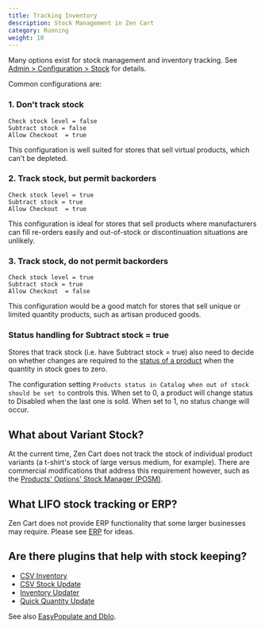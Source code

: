 ```yaml
---
title: Tracking Inventory 
description: Stock Management in Zen Cart 
category: Running
weight: 10
---
```


Many options exist for stock management and inventory tracking.  See 
[Admin > Configuration > Stock](/user/admin_pages/configuration/configuration_stock/) for details.

Common configurations are: 

### 1. Don't track stock

```
Check stock level = false 
Subtract stock = false 
Allow Checkout  = true 
```

This configuration is well suited for stores that sell virtual products, which can't be depleted. 

### 2. Track stock, but permit backorders 
```
Check stock level = true 
Subtract stock = true 
Allow Checkout  = true 
```

This configuration is ideal for stores that sell products where manufacturers can fill re-orders easily and out-of-stock or discontinuation situations are unlikely. 

### 3. Track stock, do not permit backorders 
```
Check stock level = true 
Subtract stock = true 
Allow Checkout  = false
```

This configuration would be a good match for stores that sell unique or limited quantity products, such as artisan produced goods. 

### Status handling for Subtract stock = true

Stores that track stock (i.e. have Subtract stock = true) also need to decide on whether changes are required to the [status of a product](/user/products/products_status/) when the quantity in stock goes to zero. 

The configuration setting `Products status in Catalog when out of stock should be set to` controls this.  When set to 0, a product will change status to Disabled when the last one is sold.  When set to 1, no status change will occur. 

## What about Variant Stock? 

At the current time, Zen Cart does not track the stock of individual product variants (a t-shirt's stock of large versus medium, for example).  There are commercial modifications that address this requirement however, such as 
the [Products' Options' Stock Manager (POSM)](https://vinosdefrutastropicales.com/product_extra_files/options_stock/readme.html). 

## What LIFO stock tracking or ERP? 

Zen Cart does not provide ERP functionality that some larger businesses may require.  Please see [ERP](/user/running/erp/) for ideas.

## Are there plugins that help with stock keeping? 

- [CSV Inventory](https://www.zen-cart.com/downloads.php?do=file&id=2326)
- [CSV Stock Update](https://www.zen-cart.com/downloads.php?do=file&id=2209)
- [Inventory Updater](https://www.zen-cart.com/downloads.php?do=file&id=2279)
- [Quick Quantity Update](https://www.zen-cart.com/downloads.php?do=file&id=1847) 

See also [EasyPopulate and DbIo](/user/products/easypopulate/). 

